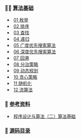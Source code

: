 ### :man_teacher: [算法基础](https://github.com/HaihuaHaihua/TechStack/blob/master/ALGLearning/AlgorithmAnalysisAndDesign/README.md)

* ​	[01 枚举](https://github.com/HaihuaHaihua/TechStack/blob/master/ALGLearning/AlgorithmAnalysisAndDesign/01Enumerate/枚举.md)
* ​	[02 排序](https://github.com/HaihuaHaihua/TechStack/blob/master/ALGLearning/AlgorithmAnalysisAndDesign/02Sort/排序.md)
* ​	[03 查找](https://github.com/HaihuaHaihua/TechStack/blob/master/ALGLearning/AlgorithmAnalysisAndDesign/03Query/查找.md)
* ​	[04 递归](https://github.com/HaihuaHaihua/TechStack/blob/master/ALGLearning/AlgorithmAnalysisAndDesign/04Recursion/递归.md)
* ​	[05 广度优先搜索算法](https://github.com/HaihuaHaihua/TechStack/blob/master/ALGLearning/AlgorithmAnalysisAndDesign/05GraphSearch/广度优先搜索算法.md)
* ​	[06 深度优先搜索算法](https://github.com/HaihuaHaihua/TechStack/blob/master/ALGLearning/AlgorithmAnalysisAndDesign/05GraphSearch/深度优先搜索算法.md)
* ​	[07 回溯](https://github.com/HaihuaHaihua/TechStack/blob/master/ALGLearning/AlgorithmAnalysisAndDesign/05GraphSearch/回溯.md)
* ​	[08 分治策略](https://github.com/HaihuaHaihua/TechStack/blob/master/ALGLearning/AlgorithmAnalysisAndDesign/06Divide&Conquer/分治算法.md)
* ​	[09 动态规划](https://github.com/HaihuaHaihua/TechStack/blob/master/ALGLearning/AlgorithmAnalysisAndDesign/07DynamicProgramming/动态规划.md)
* ​	[10 贪心策略](https://github.com/HaihuaHaihua/TechStack/blob/master/ALGLearning/AlgorithmAnalysisAndDesign/08Greedy/贪心算法.md)
* ​	[11 随机化](https://github.com/HaihuaHaihua/TechStack/blob/master/ALGLearning/AlgorithmAnalysisAndDesign/09Randomize/随机化算法.md)
* ​	[12 流算法](https://github.com/HaihuaHaihua/TechStack/blob/master/ALGLearning/AlgorithmAnalysisAndDesign/10Stream_Online/流算法在线算法.md)

### :mag_right: [参考资料]()

* ​    [程序设计与算法（二）算法基础](https://www.icourse163.org/course/PKU-1001894005?tid=1463180448)

### :bookmark: [源码目录](https://github.com/HaihuaHaihua/TechStack/tree/master/ALGLearning/AlgorithmAnalysisAndDesign)

